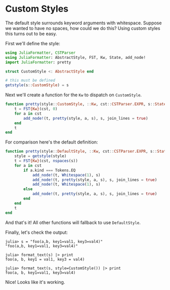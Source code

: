 # Custom Styles

The default style surrounds keyword arguments with whitespace. Suppose
we wanted to have no spaces, how could we do this? Using custom styles this turns
out to be easy.

First we'll define the style:

```julia
using JuliaFormatter, CSTParser
using JuliaFormatter: AbstractStyle, FST, Kw, State, add_node!
import JuliaFormatter: pretty

struct CustomStyle <: AbstractStyle end

# this must be defined
getstyle(s::CustomStyle) = s
```

Next we'll create a function for the `Kw` to dispatch on `CustomStyle`.

```julia
function pretty(style::CustomStyle, ::Kw, cst::CSTParser.EXPR, s::State)
    t = FST{Kw}(cst, 0)
    for a in cst
        add_node!(t, pretty(style, a, s), s, join_lines = true)
    end
    t
end
```

For comparison here's the default definition:

```julia
function pretty(style::DefaultStyle, ::Kw, cst::CSTParser.EXPR, s::State)
    style = getstyle(style)
    t = FST{Kw}(cst, nspaces(s))
    for a in cst
        if a.kind === Tokens.EQ
            add_node!(t, Whitespace(1), s)
            add_node!(t, pretty(style, a, s), s, join_lines = true)
            add_node!(t, Whitespace(1), s)
        else
            add_node!(t, pretty(style, a, s), s, join_lines = true)
        end
    end
    t
end
```

And that's it! All other functions will fallback to use `DefaultStyle`.

Finally, let's check the output:

```
julia> s = "foo(a,b, key1=val1, key3=val4)"
"foo(a,b, key1=val1, key3=val4)"

julia> format_text(s) |> print
foo(a, b, key1 = val1, key3 = val4)

julia> format_text(s, style=CustomStyle()) |> print
foo(a, b, key1=val1, key3=val4)
```

Nice! Looks like it's working.

